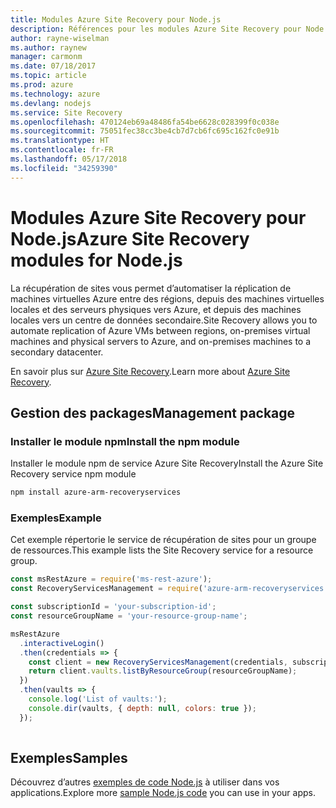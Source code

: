 ```yaml
---
title: Modules Azure Site Recovery pour Node.js
description: Références pour les modules Azure Site Recovery pour Node.js
author: rayne-wiselman
ms.author: raynew
manager: carmonm
ms.date: 07/18/2017
ms.topic: article
ms.prod: azure
ms.technology: azure
ms.devlang: nodejs
ms.service: Site Recovery
ms.openlocfilehash: 470124eb69a48486fa54be6628c028399f0c038e
ms.sourcegitcommit: 75051fec38cc3be4cb7d7cb6fc695c162fc0e91b
ms.translationtype: HT
ms.contentlocale: fr-FR
ms.lasthandoff: 05/17/2018
ms.locfileid: "34259390"
---
```

# <a name="azure-site-recovery-modules-for-nodejs"></a><span data-ttu-id="0a082-103">Modules Azure Site Recovery pour Node.js</span><span class="sxs-lookup"><span data-stu-id="0a082-103">Azure Site Recovery modules for Node.js</span></span>

<span data-ttu-id="0a082-104">La récupération de sites vous permet d’automatiser la réplication de machines virtuelles Azure entre des régions, depuis des machines virtuelles locales et des serveurs physiques vers Azure, et depuis des machines locales vers un centre de données secondaire.</span><span class="sxs-lookup"><span data-stu-id="0a082-104">Site Recovery allows you to automate replication of Azure VMs between regions, on-premises virtual machines and physical servers to Azure, and on-premises machines to a secondary datacenter.</span></span>

<span data-ttu-id="0a082-105">En savoir plus sur [Azure Site Recovery](https://docs.microsoft.com/azure/site-recovery/site-recovery-overview).</span><span class="sxs-lookup"><span data-stu-id="0a082-105">Learn more about [Azure Site Recovery](https://docs.microsoft.com/azure/site-recovery/site-recovery-overview).</span></span>

## <a name="management-package"></a><span data-ttu-id="0a082-106">Gestion des packages</span><span class="sxs-lookup"><span data-stu-id="0a082-106">Management package</span></span>

### <a name="install-the-npm-module"></a><span data-ttu-id="0a082-107">Installer le module npm</span><span class="sxs-lookup"><span data-stu-id="0a082-107">Install the npm module</span></span>

<span data-ttu-id="0a082-108">Installer le module npm de service Azure Site Recovery</span><span class="sxs-lookup"><span data-stu-id="0a082-108">Install the Azure Site Recovery service npm module</span></span>

```bash
npm install azure-arm-recoveryservices
```

### <a name="example"></a><span data-ttu-id="0a082-109">Exemples</span><span class="sxs-lookup"><span data-stu-id="0a082-109">Example</span></span>

<span data-ttu-id="0a082-110">Cet exemple répertorie le service de récupération de sites pour un groupe de ressources.</span><span class="sxs-lookup"><span data-stu-id="0a082-110">This example lists the Site Recovery service for a resource group.</span></span>

```javascript
const msRestAzure = require('ms-rest-azure');
const RecoveryServicesManagement = require('azure-arm-recoveryservices');

const subscriptionId = 'your-subscription-id';
const resourceGroupName = 'your-resource-group-name';

msRestAzure
  .interactiveLogin()
  .then(credentials => {
    const client = new RecoveryServicesManagement(credentials, subscriptionId);
    return client.vaults.listByResourceGroup(resourceGroupName);
  })
  .then(vaults => {
    console.log('List of vaults:');
    console.dir(vaults, { depth: null, colors: true });
  });
  
```

## <a name="samples"></a><span data-ttu-id="0a082-111">Exemples</span><span class="sxs-lookup"><span data-stu-id="0a082-111">Samples</span></span>

<span data-ttu-id="0a082-112">Découvrez d’autres [exemples de code Node.js](https://azure.microsoft.com/resources/samples/?platform=nodejs) à utiliser dans vos applications.</span><span class="sxs-lookup"><span data-stu-id="0a082-112">Explore more [sample Node.js code](https://azure.microsoft.com/resources/samples/?platform=nodejs) you can use in your apps.</span></span>

